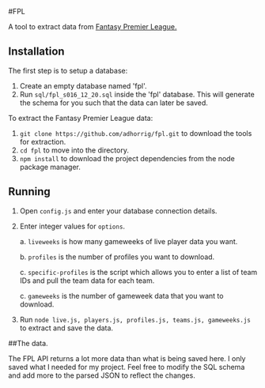 #FPL

A tool to extract data from [Fantasy Premier League.](https://fantasy.premierleague.com/a/home)


## Installation
The first step is to setup a database:

1. Create an empty database named 'fpl'.
2. Run ```sql/fpl_s016_12_20.sql``` inside the 'fpl' database. This will generate the schema for you such that the data can later be saved.

To extract the Fantasy Premier League data:

1. ```git clone https://github.com/adhorrig/fpl.git``` to download the tools for extraction.
2. ```cd fpl``` to move into the directory.
3. ```npm install``` to download the project dependencies from the node package manager.

## Running

1. Open ```config.js``` and enter your database connection details.
2. Enter integer values for ```options```.
    
    a. ```liveweeks``` is how many gameweeks of live player data you want.
    
    b. ```profiles``` is the number of profiles you want to download.
    
    c. ```specific-profiles``` is the script which allows you to enter a list of team IDs and pull the team data for each team.
    
    c. ```gameweeks``` is the number of gameweek data that you want to download.
3. Run ```node live.js, players.js, profiles.js, teams.js, gameweeks.js``` to extract and save the data.

##The data.

The FPL API returns a lot more data than what is being saved here. I only saved what I needed for my project. Feel free to modify the SQL schema and add more to the parsed JSON to reflect the changes.

